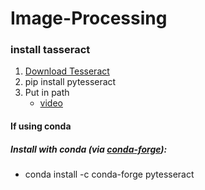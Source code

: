# Image-Processing

### install tasseract

1. [Download Tesseract](https://digi.bib.uni-mannheim.de/tesseract/tesseract-ocr-w64-setup-v5.2.0.20220712.exe)
2. pip install pytesseract
3. Put in path 
   - [video](https://1drv.ms/v/s!Al5IcWk-NkJ9mCv-S59t2ZFan8AU)

#### If using conda 
##### Install with conda (via [conda-forge](https://anaconda.org/conda-forge/pytesseract)):
- conda install -c conda-forge pytesseract

